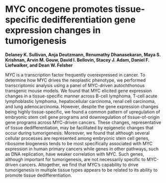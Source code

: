 # MYC oncogene promotes tissue-specific dedifferentiation gene expression changes in tumorigenesis

**Delaney K. Sullivan, Anja Deutzmann, Renumathy Dhanasekaran, Maya S. Krishnan, Arvin M. Gouw, David I. Bellovin, Stacey J. Adam, Daniel F. Liefwalker, and Dean W. Felsher**

MYC is a transcription factor frequently overexpressed in cancer. To determine how MYC drives the neoplastic phenotype, we performed transcriptomic analysis using a panel of MYC-driven autochthonous transgenic mouse models. We found that MYC elicited gene expression changes in a tissue-specific manner across B-cell lymphoma, T-cell acute lymphoblastic lymphoma, hepatocellular carcinoma, renal cell carcinoma, and lung adenocarcinoma.  However, despite the gene expression changes being highly tissue-specific, we found a common pattern of upregulation of embryonic stem cell gene programs and downregulation of tissue-of-origin gene programs across MYC-driven cancers. These changes, representative of tissue dedifferentiation, may be facilitated by epigenetic changes that occur during tumorigenesis. Moreover, we found that although several cellular processes are represented among embryonic stem cell genes, ribosome biogenesis tends to be most specifically associated with MYC expression in human primary cancers while genes in other pathways, such as DNA replication, have weaker correlation with MYC. Such genes, although important for tumorigenesis, are not necessarily specific to MYC-driven cancers. Altogether, we find that MYC’s capability to drive tumorigenesis in multiple tissue types appears to be related to its ability to promote tissue dedifferentiation.



<!--

, suggesting that, unlike other cellular processes disrupted in MYC-driven tumorigenesis, ribosome biogenesis is a MYC-specific rather than cancer-general pathway

Among the genes that are commonly changed, only the genes most specifically associated with MYC expression appear to primarily be involved in ribosome biogenesis while those that 

We further find, through analysis of pan-cancer data from The Cancer Genome Atlas, that the genes most specifically associated with MYC expression appear to primarily be involved in ribosome biogenesis. 

To further investigate which of the genes are associated with MYC expression in primary human cancers as opposed to not being specific for MYC, we profiled TCGA pan-cancer data and identify a 67 MYC gene signature. These genes, in contrast to the upregulated genes weakly associated with MYC, appear to primarily be involved in ribosome biogenesis.

Using pan-cancer data from The Cancer Genome Atlas, we identify a signature of 67 genes. 

To further investigate which of the genes are actually associated with MYC expression in primary human cancers as opposed to not being specific for MYC, we profiled TCGA pan-cancer data. We identify a signature of 67 of these common genes that are most highly associated with MYC in human cancer are ribosome biogenesis genes, while genes involved in DNA replication, cell cycle, and chromatin organization may not be as specific for MYC. From this, we derive a 67-. 


upregulated in MYC-driven tumorigenesis, 

Although the commonly upregulated embryonic stem cell gene programs include genes involved in various pathways such as ribosome biogenesis, DNA replication, cell cycle, and chromatin organization, we find that the genes most highly associated with MYC in human cancer are ribosome biogenesis genes. Additionally, we use pan-cancer data from The Cancer Genome Atlas to further identify genes that are highly associated with MYC in human cancer. We identify a 67-gene signature that consists primarily of ribosome biogenesis genes. Altogether, we find that MYC’s capability to drive tumorigenesis appears to be related to its ability to regulate both embryonic stem cell genes and tissue-lineage specific genes.

a pan-cancer signature is convergence ribosome biogenesis


prognostic MYC signature of 43 genes was identified that includes a mitochondrial aminoacyl-tRNA synthetase (MARS2), shown to have therapeutic potential in MYC-driven cancers. MYC’s capability to drive tumorigenesis appears to be related to its ability to regulate both embryonic stem cell genes and tissue-lineage specific genes.

and human cancer data from The Cancer Genome Atlas

, ribosomal biogenesis, and nucleotide biosynthesis

convergence on dedifferentiation
-->
